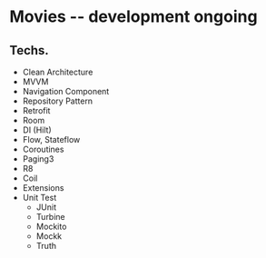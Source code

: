 # Movies -- development ongoing

## Techs.

- Clean Architecture
- MVVM
- Navigation Component  
- Repository Pattern
- Retrofit
- Room
- DI (Hilt)
- Flow, Stateflow
- Coroutines
- Paging3
- R8
- Coil
- Extensions
- Unit Test
  + JUnit
  + Turbine
  + Mockito
  + Mockk
  + Truth
